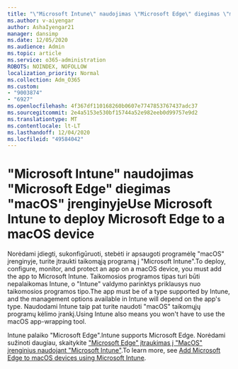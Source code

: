 ```yaml
---
title: "\"Microsoft Intune\" naudojimas \"Microsoft Edge\" diegimas \"macOS\" įrenginyje"
ms.author: v-aiyengar
author: AshaIyengar21
manager: dansimp
ms.date: 12/05/2020
ms.audience: Admin
ms.topic: article
ms.service: o365-administration
ROBOTS: NOINDEX, NOFOLLOW
localization_priority: Normal
ms.collection: Adm_O365
ms.custom:
- "9003874"
- "6927"
ms.openlocfilehash: 4f367df110168260b0607e7747853767437adc37
ms.sourcegitcommit: 2e4a5153e530bf15744a52e982eeb0d99757e9d2
ms.translationtype: MT
ms.contentlocale: lt-LT
ms.lasthandoff: 12/04/2020
ms.locfileid: "49584042"
---
```

# <a name="use-microsoft-intune-to-deploy-microsoft-edge-to-a-macos-device"></a><span data-ttu-id="0be44-102">"Microsoft Intune" naudojimas "Microsoft Edge" diegimas "macOS" įrenginyje</span><span class="sxs-lookup"><span data-stu-id="0be44-102">Use Microsoft Intune to deploy Microsoft Edge to a macOS device</span></span>

<span data-ttu-id="0be44-103">Norėdami įdiegti, sukonfigūruoti, stebėti ir apsaugoti programėlę "macOS" įrenginyje, turite įtraukti taikomąją programą į "Microsoft Intune".</span><span class="sxs-lookup"><span data-stu-id="0be44-103">To deploy, configure, monitor, and protect an app on a macOS device, you must add the app to Microsoft Intune.</span></span> <span data-ttu-id="0be44-104">Taikomosios programos tipas turi būti nepalaikomas Intune, o "Intune" valdymo parinktys priklausys nuo taikomosios programos tipo.</span><span class="sxs-lookup"><span data-stu-id="0be44-104">The app must be of a type supported by Intune, and the management options available in Intune will depend on the app's type.</span></span> <span data-ttu-id="0be44-105">Naudodami Intune taip pat turite naudoti "macOS" taikomųjų programų kėlimo įrankį.</span><span class="sxs-lookup"><span data-stu-id="0be44-105">Using Intune also means you won't have to use the macOS app-wrapping tool.</span></span>

<span data-ttu-id="0be44-106">Intune palaiko "Microsoft Edge".</span><span class="sxs-lookup"><span data-stu-id="0be44-106">Intune supports Microsoft Edge.</span></span> <span data-ttu-id="0be44-107">Norėdami sužinoti daugiau, skaitykite ["Microsoft Edge" įtraukimas į "MacOS" įrenginius naudojant "Microsoft Intune"](https://go.microsoft.com/fwlink/?linkid=2134949).</span><span class="sxs-lookup"><span data-stu-id="0be44-107">To learn more, see [Add Microsoft Edge to macOS devices using Microsoft Intune](https://go.microsoft.com/fwlink/?linkid=2134949).</span></span>